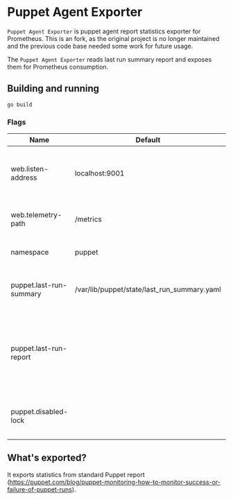 # Puppet Agent Exporter

`Puppet Agent Exporter` is puppet agent report statistics exporter for Prometheus. This is an fork, as the original project is no longer maintained and the previous code base needed some work for future usage.

The `Puppet Agent Exporter` reads last run summary report and exposes them for Prometheus consumption.

## Building and running

```
go build
```

### Flags

Name                    | Default                                     | Description
----------------------- | ------------------------------------------- | -----------
web.listen-address      | localhost:9001                              | Address on which to expose metrics and web interface.
web.telemetry-path      | /metrics                                    | Path under which to expose metrics.
namespace               | puppet                                      | The namespace of metrics.
puppet.last-run-summary | /var/lib/puppet/state/last_run_summary.yaml | Path to the puppet's last run summary report.
puppet.last-run-report  |                                             | Path to the puppet's last run full report - need only if you want to get info from full report.
puppet.disabled-lock    |                                             | Path to the puppet's agent disabled lock-file.

## What's exported?
It exports statistics from standard Puppet report (https://puppet.com/blog/puppet-monitoring-how-to-monitor-success-or-failure-of-puppet-runs).
